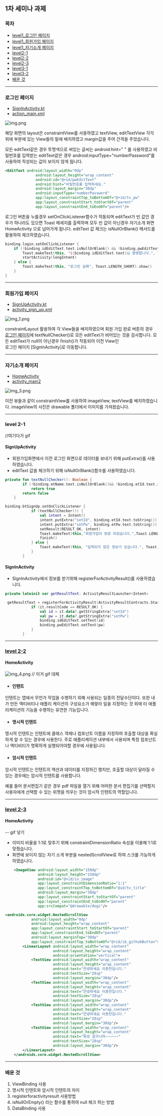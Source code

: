 ## 1차 세미나 과제

### 목차

- [level1\_로그인 페이지](#로그인-페이지)
- [level1\_회원가입 페이지](#회원가입-페이지)
- [level1\_자기소개 페이지](#자기소개-페이지)
- [level2-1](#level-2-1)
- [level2-2](#level-2-2)
- [level2-3](#level-2-3)
- [level3-1](#level-3-1)
- [level3-2](#level-3-2)
- [배운 것](#배운-것)
---

### 로그인 페이지

- [SignInActivity.kt](https://github.com/oxix97/Android_SOPT/blob/week1/sopt1/app/src/main/java/com/example/project1/SignInActivity.kt)
- [action_main.xml](https://github.com/oxix97/Android_SOPT/blob/week1/sopt1/app/src/main/res/layout/activity_main.xml)

![img.png](img.png)

해당 화면의 layout은 constraintView를 사용하였고 textView, editTextView
각각 위에 부분에 있는 View들의 밑에 배치하였고 margin값을 주어 간격을 주었습니다.

모든 editText같은 경우 투명색으로 써있는 글씨는 android:hint=" " 를 사용하였고
비밀번호를 입력받는 editText같은 경우 android:inputType="numberPassword"를
사용하여 작성되는 값이 보이지 않게 됩니다.

```xml
<EditText android:layout_width="0dp"
              android:layout_height="wrap_content"
              android:id="@+id/pwEditText"
              android:hint="비밀번호를 입력하세요."
              android:layout_margin="30dp"
              android:inputType="numberPassword"
              app:layout_constraintTop_toBottomOf="@+id/tv_pw"
              app:layout_constraintStart_toStartOf="parent"
              app:layout_constraintEnd_toEndOf="parent"/>
```

로그인 버튼을 누를경우 setOnClickListener함수가 작동되며
editText가 빈 값인 경우가 하나라도 있으면 Toast 메세지를 출력하며
모두 빈 값이 아닌경우 자기소개 화면 HomeActivity 으로 넘어가게 됩니다.
editText 값 체크는 isNullOrBlank() 메서드를 활용하여 체크하였습니다.

```kotlin
binding.login.setOnClickListener {
    if (!binding.idEditText.text.isNullOrBlank() && !binding.pwEditText.text.isNullOrBlank()) {
        Toast.makeText(this, "${binding.idEditText.text}님 환영합니다.", Toast.LENGTH_SHORT).show()
        startActivity(longIntent)
    } else {
        Toast.makeText(this, "로그인 실패", Toast.LENGTH_SHORT).show()
    }
}
```

---

### 회원가입 페이지

- [SignUpActivity.kt](https://github.com/oxix97/Android_SOPT/blob/week1/sopt1/app/src/main/java/com/example/project1/SignUpActivity.kt)
- [activity_sign_up.xml](https://github.com/oxix97/Android_SOPT/blob/week1/sopt1/app/src/main/res/layout/activity_sign_up.xml)

![img_1.png](img_1.png)

constraintLayout 활용하여 각 View들을 배치하였으며 회원 가입 완료 버튼의 경우
[로그인 페이지]()에 textNullChecker()로 모든 editText가 비어있는 것을 검사합니다.
모든 editText가 null이 아닌경우 finish()가 작동되어 이전 View인  
로그인 페이지 [SignInActivity]로 이동합니다.

---

### 자기소개 페이지

- [HomeActivity](https://github.com/oxix97/Android_SOPT/blob/week1/sopt1/app/src/main/java/com/example/project1/HomeActivity.kt)
- [activity_main2](https://github.com/oxix97/Android_SOPT/blob/week1/sopt1/app/src/main/res/layout/activity_main2.xml)

![img_3.png](img_3.png)

이전 뷰들과 같이 constraintView를 사용하여 imageView, textView를 배치하였습니다.
imageView의 사진은 drawable 폴더에서 이미지를 가져왔습니다.

---

### level 2-1

//여기다가 gif

#### SignUpActivity

- 회원가입화면에서 이전 로그인 화면으로 데이터를 보내기 위해 putExtra()를 사용하였습니다.
- editText 값을 체크하기 위해 isNullOrBlank()함수를 사용하였습니다.

```kotlin
private fun textNullChecker(): Boolean {
        if (!binding.etName.text.isNullOrBlank()&& !binding.etId.text.isNullOrBlank() && !binding.etPw.text.isNullOrBlank())
            return true
        return false
    }
```

```kotlin
binding.btSignUp.setOnClickListener {
            if (textNullChecker()) {
                val intent = Intent()
                intent.putExtra("setId", binding.etId.text.toString())
                intent.putExtra("setPw", binding.etPw.text.toString())
                setResult(RESULT_OK, intent)
                Toast.makeText(this,"회원가입이 완료 되었습니다.",Toast.LENGTH_SHORT).show()
                finish()
            } else {
                Toast.makeText(this, "입력되지 않은 정보가 있습니다.", Toast.LENGTH_SHORT).show()
            }
        }
```

#### SignInActivity

- SignInActivity에서 정보를 받기위해 registerForActivityResult()를 사용하였습니다.

```kotlin
private lateinit var getResultText: ActivityResultLauncher<Intent>
```

```kotlin
 getResultText = registerForActivityResult(ActivityResultContracts.StartActivityForResult()) {
            if (it.resultCode == RESULT_OK) {
                val id = it.data?.getStringExtra("setId")
                val pw = it.data?.getStringExtra("setPw")
                binding.idEditText.setText(id)
                binding.pwEditText.setText(pw)
            }
        }
```

---

### [level 2-2]()

#### HomeActivity

![img_4.png](img_4.png) // 이거 gif 대체

- #### 인텐트

인텐트는 앱에서 무언가 작업을 수행하기 위해 사용되는 일종의 전달수단이다. 또한 내가 만든 액티비티나
애플리 케이션의 구성요소가 해얗라 일을 지정하는 것 외에 타 애플리케이션의 기능을 수행하는 유연한 기능입니다.

- #### 명시적 인텐트

명시적 인텐트는 인텐트에 클래스 객체나 컴포넌트 이름을 지정하여 호출할 대상을 확실하게 알 수 있는 경우에 사용한다.
주로 애플리케이션 내부에서 사용되며 특정 컴포넌트나 액티비티가 명확하게 실행되어야할 경우에 사용됩니다.

- #### 암시적 인텐트

암시적 인텐트는 인텐트의 액션과 데이터를 지정하긴 했지만,
호출할 대상이 달라질 수 있는 경우에는 암시적 인텐트를 사용합니다.

예를 들어 문서편집기 같은 경우 pdf 파일을 열기 위해 어떠한 문서 편집기를 선택할지 사용자에게 선택할 수 있는
위젯을 띄우는 것이 암시적 인텐트의 역할입니다.

---

### [level 2-3]()

#### HomeActivity

-- gif 넣기

- 이미지 비율을 1:1로 맞추기 위해 constraintDimensionRatio 속성을 이용해 1:1로 맞췄습니다.
- 화면에 보이지 않는 자기 소개 부분을 nestedScrollView로 하여 스크롤 가능하게 하였습니다.

```xml
    <ImageView android:layout_width="150dp"
               android:layout_height="150dp"
               android:id="@+id/iv_image"
               app:layout_constraintDimensionRatio="1:1"
               app:layout_constraintTop_toBottomOf="@id/tv_title"
               android:layout_margin="30dp"
               app:layout_constraintStart_toStartOf="parent"
               app:layout_constraintEnd_toEndOf="parent"
               app:srcCompat="@drawable/dogi"/>
```

```xml
<androidx.core.widget.NestedScrollView
            android:layout_width="0dp"
            android:layout_height="wrap_content"
            app:layout_constraintStart_toStartOf="parent"
            app:layout_constraintEnd_toEndOf="parent"
            android:layout_marginTop="30dp"
            app:layout_constraintTop_toBottomOf="@+id/ib_githubButton">
        <LinearLayout android:layout_width="wrap_content"
                      android:layout_height="wrap_content"
                      android:orientation="vertical">
            <TextView android:layout_width="wrap_content"
                      android:layout_height="wrap_content"
                      android:text="안녕하세요 이종찬입니다."
                      android:textSize="28sp"
                      android:layout_margin="30dp"/>
            <TextView android:layout_width="wrap_content"
                      android:layout_height="wrap_content"
                      android:text="안녕하세요 이종찬입니다."
                      android:textSize="28sp"
                      android:layout_margin="30dp"/>
            <TextView android:layout_width="wrap_content"
                      android:layout_height="wrap_content"
                      android:text="안녕하세요 이종찬입니다."
                      android:textSize="28sp"
                      android:layout_margin="30dp"/>
            <TextView android:layout_width="wrap_content"
                      android:layout_height="wrap_content"
                      android:text="화성 갈끄니까~~~~~~"
                      android:textSize="28sp"
                      android:layout_margin="30dp"/>
        </LinearLayout>
    </androidx.core.widget.NestedScrollView>
```

[comment]: <> (### [level 3-1]&#40;&#41;)

[comment]: <> (### [level 3-2]&#40;&#41;)

---

### 배운 것

1. ViewBinding 사용
2. 명시적 인텐트와 암시적 인텐트의 차이
3. registerforactivityresult 사용방법
4. isNullOrEmpty() 라는 함수를 통하여 null 체크 하는 방법
5. DataBinding 사용



